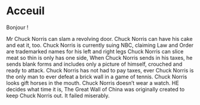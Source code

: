 # Acceuil

Bonjour !

Mr Chuck Norris can slam a revolving door. Chuck Norris can have his cake and eat it, too. Chuck Norris is currently suing NBC, claiming Law and Order are trademarked names for his left and right legs Chuck Norris can slice meat so thin is only has one side, When Chuck Norris sends in his taxes, he sends blank forms and includes only a picture of himself, crouched and ready to attack. Chuck Norris has not had to pay taxes, ever Chuck Norris is the only man to ever defeat a brick wall in a game of tennis. Chuck Norris looks gift horses in the mouth. Chuck Norris doesn’t wear a watch. HE decides what time it is, The Great Wall of China was originally created to keep Chuck Norris out. It failed miserably. 
